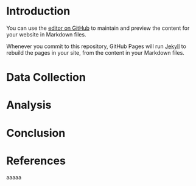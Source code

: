 # Introduction

You can use the [editor on GitHub](https://github.com/jaewon-lee-github/CS7641-Spring-2020-project-27/edit/master/README.md) to maintain and preview the content for your website in Markdown files.

Whenever you commit to this repository, GitHub Pages will run [Jekyll](https://jekyllrb.com/) to rebuild the pages in your site, from the content in your Markdown files.

# Data Collection

# Analysis

# Conclusion

# References
aaaaa